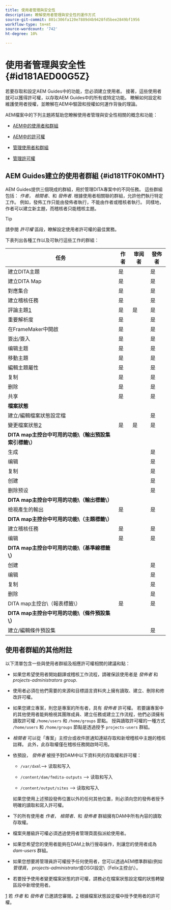 ```yaml
---
title: 使用者管理與安全性
description: 瞭解使用者管理與安全性的運作方式
source-git-commit: 801c306fa120e7889d4b9428fd5bee2849bf1956
workflow-type: tm+mt
source-wordcount: '742'
ht-degree: 10%

---
```



# 使用者管理與安全性 {#id181AED00G5Z}

若要存取和設定AEM Guides中的功能，您必須建立使用者。 接著，這些使用者就可以獲得許可權，以存取AEM Guides中的所有或特定功能。 瞭解如何設定和維護使用者授權，並瞭解在AEM中驗證和授權如何運作背後的理論。

AEM檔案中的下列主題將幫助您瞭解使用者管理與安全性相關的概念和功能：

- [AEM中的使用者和群組](https://helpx.adobe.com/experience-manager/6-5/sites/administering/using/security.html#UsersandGroupsinAEM)

- [AEM中的許可權](https://helpx.adobe.com/experience-manager/6-5/sites/administering/using/security.html#PermissionsinAEM)

- [管理使用者和群組](https://helpx.adobe.com/experience-manager/6-5/sites/administering/using/security.html#ManagingUsersandGroups)

- [管理許可權](https://helpx.adobe.com/experience-manager/6-5/sites/administering/using/security.html#ManagingPermissions)


## AEM Guides建立的使用者群組 {#id181TF0K0MHT}

AEM Guides提供三個現成的群組，用於管理DITA專案中的不同任務。 這些群組包括： *作者*， *檢閱者*、和 *發佈者*. 根據使用者相關聯的群組，允許他們執行特定工作。 例如，發佈工作只能由發佈者執行，不能由作者或稽核者執行。 同樣地，作者可以建立新主題，而稽核者只能稽核主題。

>[!TIP]
>
> 請參閱 *許可權* 區段，瞭解設定使用者許可權的最佳實務。

下表列出各種工作以及可執行這些工作的群組：

| 任务 | 作者 | 审阅者 | 發佈者 |
|----|-------|---------|----------|
| 建立DITA主題 | 是 |   | 是 |
| 建立DITA Map | 是 |   | 是 |
| 對應集合 | 是 |   | 是 |
| 建立稽核任務 | 是 |   | 是 |
| 評論主題[1](#fntarg_1) | 是 | 是 | 是 |
| 重要解析度 | 是 |   | 是 |
| 在FrameMaker中開啟 | 是 |   | 是 |
| 簽出/簽入 | 是 |   | 是 |
| 编辑主题 | 是 |   | 是 |
| 移動主題 | 是 |   | 是 |
| 編輯主題屬性 | 是 |   | 是 |
| 复制 | 是 |   | 是 |
| 删除 | 是 |   | 是 |
| 共享 | 是 |   | 是 |
| **檔案狀態** |
| 建立/編輯檔案狀態設定檔 |   |   | 是 |
| 變更檔案狀態[2](#fntarg_2) | 是 | 是 | 是 |
| **DITA map主控台中可用的功能\（輸出預設集索引標籤\）** |
| 生成 |   |   | 是 |
| 编辑 |   |   | 是 |
| 复制 |   |   | 是 |
| 创建 |   |   | 是 |
| 删除预设 |   |   | 是 |
| **DITA map主控台中可用的功能\（輸出標籤\）** |
| 檢視產生的輸出 | 是 |   | 是 |
| **DITA map主控台中可用的功能\（主題標籤\）** |
| 建立稽核任務 | 是 |   | 是 |
| 编辑 | 是 |   | 是 |
| **DITA map主控台中可用的功能\（基準線標籤\）** |
| 创建 |   |   | 是 |
| 编辑 |   |   | 是 |
| 复制 |   |   | 是 |
| 删除 |   |   | 是 |
| DITA map主控台\（報表標籤\） | 是 |   | 是 |
| **DITA map主控台中可用的功能\（條件預設集\）** |
| 建立/編輯條件預設集 |   |   | 是 |

## 使用者群組的其他附註

以下清單包含一些與使用者群組及相應許可權相關的建議和點：

- 如果您希望使用者開始翻譯或稽核工作流程，請確保該使用者是 *發佈者* 和 *projects-administrators group*.

- 使用者必須在他們需要的來源和目標語言資料夾上擁有讀取、建立、刪除和修改許可權。

- 如果您建立專案，則您是專案的所有者，具有 *發佈者* 許可權。 若要讓專案中的其他使用者能夠檢視其團隊成員、建立任務或建立工作流程，他們必須擁有讀取許可權 `/home/users` 和 `/home/groups` 節點。 授與讀取許可權的一種方式 `/home/users` 和 `/home/groups` 節點是透過授予 `projects-users` 群組。

- *檢閱者* 可以從「專案」主控台或收件匣通知連結存取和新增稽核中主題的稽核註釋。 此外，此存取權僅在稽核任務開啟時可用。

- 依預設， *發佈者* 被授予對DAM中以下資料夾的存取權和許可權：

   - ``/var/dxml``–\> 读取和写入

   - `/content/dam/fmdita-outputs` –\> 读取和写入

   - `/content/output/sites` –\> 读取和写入

   如果您使用上述預設發佈位置以外的任何其他位置，則必須向您的發佈者授予明確的讀取和寫入許可權。

- 下的所有使用者 *作者*， *檢閱者*、和 *發佈者* 群組擁有DAM中所有內容的讀取存取權。

- 檔案夾層級許可權必須透過使用者管理頁面指派給使用者。

- 如果您希望您的使用者能夠在DAM上執行搜尋操作，則讓您的使用者成為 *dam-users* 群組。

- 如果您想要將管理員許可權授予任何使用者，您可以透過AEM標準群組(例如 *管理員*， *projects-administrator*&#x200B;或OSGI設定\（Felix主控台\）。

- 若要授予使用者變更檔案狀態的許可權，請務必在檔案狀態設定檔的狀態轉變區段中新增使用者。

[1](#fnsrc_1) 若 *作者* 和 *發佈者* 已邀請您審閱。[2](#fnsrc_2) 根據檔案狀態設定檔中授予使用者的許可權。


